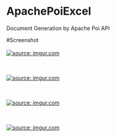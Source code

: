# ApachePoiExcel
Document Generation by Apache Poi API

#Screenshot </br> </br>
<a href="https://imgur.com/irTucYm"><img src="https://i.imgur.com/irTucYm.png" title="source: imgur.com" /></a>

</br></br>
<a href="https://imgur.com/IOGlHBC"><img src="https://i.imgur.com/IOGlHBC.png" title="source: imgur.com" /></a>

</br> </br>
<a href="https://imgur.com/wlcJlVN"><img src="https://i.imgur.com/wlcJlVN.png" title="source: imgur.com" /></a>

</br></br>
<a href="https://imgur.com/8wK2IUU"><img src="https://i.imgur.com/8wK2IUU.png" title="source: imgur.com" /></a>
</br>
